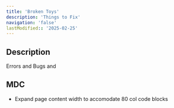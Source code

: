 ```yaml
---
title: 'Broken Toys'
description: 'Things to Fix'
navigation: 'false'
lastModified:: '2025-02-25'
---
```


## Description

Errors and Bugs and 

## MDC

- Expand page content width to accomodate 80 col code blocks
